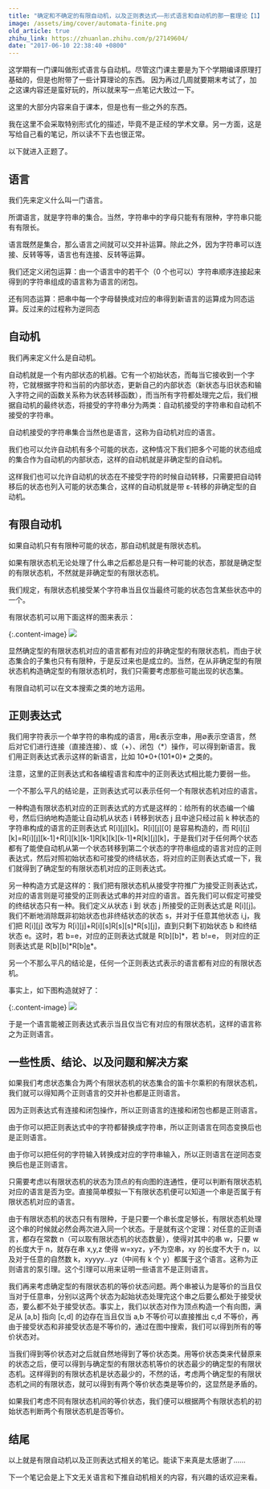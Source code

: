 ```yaml
---
title: "确定和不确定的有限自动机，以及正则表达式——形式语言和自动机的那一套理论【1】"
image: /assets/img/cover/automata-finite.png
old_article: true
zhihu_link: https://zhuanlan.zhihu.com/p/27149604/
date: "2017-06-10 22:38:40 +0800"
---
```


这学期有一门课叫做形式语言与自动机。尽管这门课主要是为下个学期编译原理打基础的，但是也附带了一些计算理论的东西。
因为再过几周就要期末考试了，加之这课内容还是蛮好玩的，所以就来写一点笔记大致过一下。

这里的大部分内容来自于课本，但是也有一些之外的东西。

我在这里不会采取特别形式化的描述，毕竟不是正经的学术文章。另一方面，这是写给自己看的笔记，所以读不下去也很正常。

以下就进入正题了。

## 语言

我们先来定义什么叫一门语言。

所谓语言，就是字符串的集合。当然，字符串中的字母只能有有限种，字符串只能有有限长。

语言既然是集合，那么语言之间就可以交并补运算。除此之外，因为字符串可以连接、反转等等，语言也有连接、反转等运算。

我们还定义闭包运算：由一个语言中的若干个（0 个也可以）字符串顺序连接起来得到的字符串组成的语言称为语言的闭包。

还有同态运算：把串中每一个字母替换成对应的串得到新语言的运算成为同态运算。反过来的过程称为逆同态

## 自动机

我们再来定义什么是自动机。

自动机就是一个有内部状态的机器。它有一个初始状态，而每当它接收到一个字符，它就根据字符和当前的内部状态，更新自己的内部状态（新状态与旧状态和输入字符之间的函数关系称为状态转移函数），而当所有字符都处理完之后，我们根据自动机的最终状态，将接受的字符串分为两类：自动机接受的字符串和自动机不接受的字符串。

自动机接受的字符串集合当然也是语言，这称为自动机对应的语言。

我们也可以允许自动机有多个可能的状态，这种情况下我们把多个可能的状态组成的集合作为自动机的内部状态，这样的自动机就是非确定型的自动机。

这样我们也可以允许自动机的状态在不接受字符的时候自动转移，只需要把自动转移后的状态也列入可能的状态集合，这样的自动机就是带 ε-转移的非确定型的自动机。

## 有限自动机

如果自动机只有有限种可能的状态，那自动机就是有限状态机。

如果有限状态机无论处理了什么串之后都总是只有一种可能的状态，那就是确定型的有限状态机，不然就是非确定型的有限状态机。

我们规定，有限状态机接受某个字符串当且仅当最终可能的状态包含某些状态中的一个。

有限状态机可以用下面这样的图来表示：

{:.content-image}
![](../assets/img/content/automata-finite/example.png)

显然确定型的有限状态机对应的语言都有对应的非确定型的有限状态机，而由于状态集合的子集也只有有限种，于是反过来也是成立的。当然，在从非确定型的有限状态机构造确定型的有限状态机时，我们只需要考虑那些可能出现的状态集。

有限自动机可以在文本搜索之类的地方运用。

## 正则表达式

我们用字符表示一个单字符的串构成的语言，用ε表示空串，用∅表示空语言，然后对它们进行连接（直接连接）、或（+）、闭包（\*）操作，可以得到新语言。我们用正则表达式表示这样的新语言，比如 10\*0+(101\*0)\* 之类的。

注意，这里的正则表达式和各编程语言和库中的正则表达式相比能力要弱一些。

一个不那么平凡的结论是，正则表达式可以表示任何一个有限状态机对应的语言。

一种构造有限状态机对应的正则表达式的方式是这样的：给所有的状态编一个编号，然后归纳地构造能让自动机从状态 i 转移到状态 j 且中途只经过前 k 种状态的字符串构成的语言的正则表达式 R[i][j][k]。R[i][j][0] 是容易构造的，而 R[i][j][k]=R[i][j][k-1]+R[i][k][k-1]R[k][k][k-1]\*R[k][j][k]，于是我们对于任何两个状态都有了能使自动机从第一个状态转移到第二个状态的字符串组成的语言对应的正则表达式，然后对照初始状态和可接受的终结状态，将对应的正则表达式或一下，我们就得到了确定型的有限状态机对应的正则表达式。

另一种构造方式是这样的：我们把有限状态机从接受字符推广为接受正则表达式，对应的语言则是可接受的正则表达式串的并对应的语言。首先我们可以假定可接受的终结状态只有一种。我们定义从状态 i 到 状态 j 所接受的正则表达式是 R[i][j]。我们不断地消除既非初始状态也非终结状态的状态 s，并对于任意其他状态 i,j，我们把 R[i][j] 改写为 R[i][j]+R[i][s]R[s][s]\*R[s][j]，直到只剩下初始状态 b 和终结状态 e。这时，若 b=e，对应的正则表达式就是 R[b][b]\*，若 b!=e， 则对应的正则表达式是 R[b][b]\*R[b][e](R[e][e]+R[e][b]R[b][b]\*R[b][e])\*。

另一个不那么平凡的结论是，任何一个正则表达式表示的语言都有对应的有限状态机。

事实上，如下图构造就好了：

{:.content-image}
![](../assets/img/content/automata-finite/compond.png)

于是一个语言能被正则表达式表示当且仅当它有对应的有限状态机，这样的语言称之为正则语言。

## 一些性质、结论、以及问题和解决方案

如果我们考虑状态集合为两个有限状态机的状态集合的笛卡尔乘积的有限状态机，我们就可以得知两个正则语言的交并补也都是正则语言。

因为正则表达式有连接和闭包操作，所以正则语言的连接和闭包也都是正则语言。

由于你可以把正则表达式中的字符都替换成字符串，所以正则语言在同态变换后也是正则语言。

由于你可以把任何的字符输入转换成对应的字符串输入，所以正则语言在逆同态变换后也是正则语言。

只需要考虑以有限状态机的状态为顶点的有向图的连通性，便可以判断有限状态机对应的语言是否为空。直接简单模拟一下有限状态机便可以知道一个串是否属于有限状态机对应的语言。

由于有限状态机的状态只有有限种，于是只要一个串长度足够长，有限状态机处理这个串的时候就必然会两次进入同一个状态。于是就有这个定理：对任意的正则语言，都存在常数 n（可以取有限状态机的状态数量），使得对其中的串 w，只要 w 的长度大于 n，就存在串 x,y,z 使得 w=xyz，y不为空串，xy 的长度不大于 n，以及对于任意的自然数 k，xyyyy...yz（中间有 k 个 y）都属于这个语言。这称为正则语言的泵引理。这个引理可以用来证明一些语言不是正则语言。

我们再来考虑确定型的有限状态机的等价状态问题。两个串被认为是等价的当且仅当对于任意串，分别以这两个状态为起始状态处理完这个串之后要么都处于接受状态，要么都不处于接受状态。事实上，我们以状态对作为顶点构造一个有向图，满足从 [a,b] 指向 [c,d] 的边存在当且仅当 a,b 不等价可以直接推出 c,d 不等价，再由于接受状态和非接受状态是不等价的，通过在图中搜索，我们可以得到所有的等价状态对。

当我们得到等价状态对之后就自然地得到了等价状态类。用等价状态类来代替原来的状态之后，便可以得到与确定型的有限状态机等价的状态最少的确定型的有限状态机。这样得到的有限状态机是状态最少的，不然的话，考虑两个确定型的有限状态机之间的有限状态，就可以得到有两个等价状态类是等价的，这显然是矛盾的。

如果我们考虑不同有限状态机间的等价状态，我们便可以根据两个有限状态机的初始状态判断两个有限状态机是否等价。

## 结尾

以上就是有限自动机以及正则表达式相关的笔记。能读下来真是太感谢了……

下一个笔记会是上下文无关语言和下推自动机相关的内容，有兴趣的话欢迎来看。